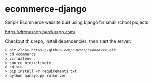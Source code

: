 # ecommerce-django
Simple Ecommerce website built using Django for small school projects


https://droneshop.herokuapp.com/

Checkout this repo, install dependencies, then start the server:

    > git clone https://github.com/XRotoX/ecommerce.git
    > cd ecommerce
    > virtualenv .
    > source bin/activate
    > cd src
    > pip install -r requirements.txt
    > python manage.py runserver
    
    
    
